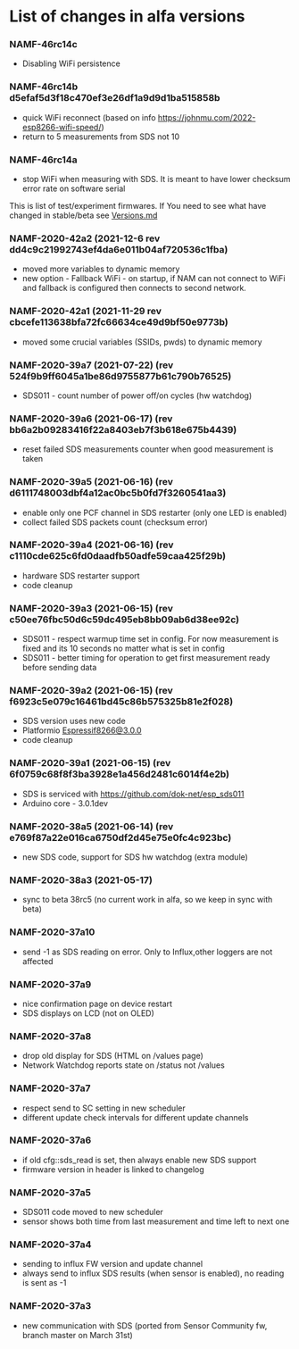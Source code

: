 # List of changes in alfa versions

### NAMF-46rc14c
- Disabling WiFi persistence

### NAMF-46rc14b d5efaf5d3f18c470ef3e26df1a9d9d1ba515858b
- quick WiFi reconnect (based on info https://johnmu.com/2022-esp8266-wifi-speed/)
- return to 5 measurements from SDS not 10

### NAMF-46rc14a
- stop WiFi when measuring with SDS. It is meant to have lower checksum error rate on software serial


This is list of test/experiment firmwares. If You need to see what have changed in stable/beta see [Versions.md](Versions.md)

### NAMF-2020-42a2 (2021-12-6 rev dd4c9c21992743ef4da6e011b04af720536c1fba)
* moved more variables to dynamic memory
* new option - Fallback WiFi - on startup, if NAM can not connect to WiFi and fallback is configured then connects to second network.


### NAMF-2020-42a1 (2021-11-29 rev cbcefe113638bfa72fc66634ce49d9bf50e9773b)
* moved some crucial variables (SSIDs, pwds) to dynamic memory

### NAMF-2020-39a7 (2021-07-22) (rev 524f9b9ff6045a1be86d9755877b61c790b76525)
* SDS011 - count number of power off/on cycles (hw watchdog) 

### NAMF-2020-39a6 (2021-06-17) (rev bb6a2b09283416f22a8403eb7f3b618e675b4439)
* reset failed SDS measurements counter when good measurement is taken

### NAMF-2020-39a5 (2021-06-16) (rev d6111748003dbf4a12ac0bc5b0fd7f3260541aa3)
* enable only one PCF channel in SDS restarter (only one LED is enabled)
* collect failed SDS packets count (checksum error)

### NAMF-2020-39a4 (2021-06-16) (rev c1110cde625c6fd0daadfb50adfe59caa425f29b)
* hardware SDS restarter support
* code cleanup

### NAMF-2020-39a3 (2021-06-15) (rev c50ee76fbc50d6c59dc495eb8bb09ab6d38ee92c)
* SDS011 - respect warmup time set in config. For now measurement is fixed and its 10 seconds
no matter what is set in config
* SDS011 - better timing for operation to get first measurement ready before sending data 

### NAMF-2020-39a2 (2021-06-15) (rev f6923c5e079c16461bd45c86b575325b81e2f028)
* SDS version uses new code
* Platformio Espressif8266@3.0.0
* code cleanup

### NAMF-2020-39a1 (2021-06-15) (rev 6f0759c68f8f3ba3928e1a456d2481c6014f4e2b)

* SDS is serviced with https://github.com/dok-net/esp_sds011 
* Arduino core - 3.0.1dev

### NAMF-2020-38a5 (2021-06-14) (rev e769f87a22e016ca6750df2d45e75e0fc4c923bc)
* new SDS code, support for SDS hw watchdog (extra module) 

### NAMF-2020-38a3 (2021-05-17)

* sync to beta 38rc5 (no current work in alfa, so we keep in sync with beta)

### NAMF-2020-37a10

* send -1 as SDS reading on error. Only to Influx,other loggers are not affected

### NAMF-2020-37a9

* nice confirmation page on device restart
* SDS displays on LCD (not on OLED)

### NAMF-2020-37a8

* drop old display for SDS (HTML on /values page)
* Network Watchdog reports state on /status not /values

### NAMF-2020-37a7

* respect send to SC setting in new scheduler
* different update check intervals for different update channels


### NAMF-2020-37a6

* if old cfg::sds_read is set, then always enable new SDS support
* firmware version in header is linked to changelog 

### NAMF-2020-37a5

* SDS011 code moved to new scheduler
* sensor shows both time from last measurement and time left to next one

### NAMF-2020-37a4 
* sending to influx FW version and update channel
* always send to influx SDS results (when sensor is enabled), no reading is sent as -1

### NAMF-2020-37a3

* new communication with SDS (ported from Sensor Community fw, branch master on March 31st)
